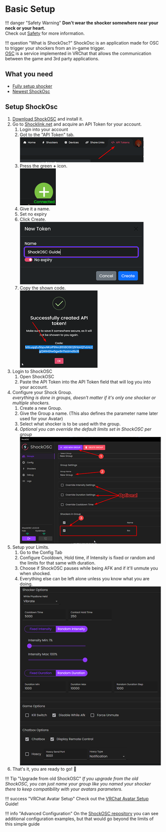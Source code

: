 # Basic Setup

!!! danger "Safety Warning"
    **Don't wear the shocker somewhere near your neck or your heart.**  
    Check out [Safety](../safety/safety-rules.md) for more information.  

!!! question "What is ShockOsc?"
    ShockOsc is an application made for OSC to trigger your shockers from an in-game trigger.  
    [OSC](https://docs.vrchat.com/docs/osc-overview) is a service implemented in VRChat that allows the communication between the game and 3rd party applications.   

## What you need

- [Fully setup shocker](openshock-first-setup.md)
- [Newest ShockOsc](https://github.com/OpenShock/ShockOsc/releases)

## Setup ShockOsc
1. [Download ShockOSC](https://github.com/OpenShock/ShockOsc/releases) and install it. 
2. Go to [Shocklink.net](https://shocklink.net/) and acquire an API Token for your account.
    1. Login into your account
    2. Got to the "API Token" tab.  
    ![Find API Tokens](../static/guides/shockosc/finds_apitokens.png)  
    3. Press the green **+** icon.  
    ![Green +](../static/guides/shockosc/green_plus.png)  
    4. Give it a name.
    5. Set no expiry
    6. Click Create.  
    ![Create Token](../static/guides/shockosc/create_APIToken.png)  
    7. Copy the shown code.  
    ![Copy Token](../static/guides/shockosc/API_Token.png)  
3. Login to ShockOSC
    1. Open ShockOSC
    2. Paste the API Token into the API Token field that will log you into your account.
4. Configure your Shock Group.  
*everything is done in groups, doesn't matter if it's only one shocker or multiple shockers.*  
    1. Create a new Group.
    2. Give the Group a name. (This also defines the parameter name later used for your Avatar)  
    3. Select what shocker is to be used with the group.  
    4. *Optional you can override the default limits set in ShockOSC per group*
    ![Group Setup](../static/guides/shockosc/NewShockOSC-GroupSetup.png)  
5. Setup your Limits.
    1. Go to the Config Tab
    2. Configure Cooldown, Hold time, if Intensity is fixed or random and the limits for that same with duration.
    3. Choose if ShockOSC pauses while being AFK and if it'll unmute you when shocked.
    4. Everything else can be left alone unless you know what you are doing.  
    ![Config](../static/guides/shockosc/NewShockOSC_Config.png)
6. That's it, you are ready to go! 🎉 

!!! Tip "Upgrade from old ShockOSC"
    *If you upgrade from the old ShockOSC, you can just name your group like you named your shocker there to keep compatibility with your avatars parameters.*  
    
!!! success "VRChat Avatar Setup"
    Check out the [VRChat Avatar Setup](shockosc-avatar-setup.md) Guide!  

!!! info "Advanced Configuration"
    On the [ShockOSC repository](https://github.com/OpenShock/ShockOsc) you can see additional configuration examples, but that would go beyond the limits of this simple guide